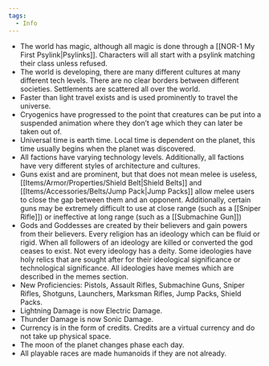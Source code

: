 ```yaml
---
tags:
  - Info
---
```

* The world has magic, although all magic is done through a [[NOR-1 My First Psylink|Psylinks]]. Characters will all start with a psylink matching their class unless refused.
* The world is developing, there are many different cultures at many different tech levels. There are no clear borders between different societies. Settlements are scattered all over the world.
* Faster than light travel exists and is used prominently to travel the universe.
* Cryogenics have progressed to the point that creatures can be put into a suspended animation where they don’t age which they can later be taken out of.
* Universal time is earth time. Local time is dependent on the planet, this time usually begins when the planet was discovered.
* All factions have varying technology levels. Additionally, all factions have very different styles of architecture and cultures.
* Guns exist and are prominent, but that does not mean melee is useless, [[Items/Armor/Properties/Shield Belt|Shield Belts]] and [[Items/Accessories/Belts/Jump Pack|Jump Packs]] allow melee users to close the gap between them and an opponent. Additionally, certain guns may be extremely difficult to use at close range (such as a [[Sniper Rifle]]) or ineffective at long range (such as a [[Submachine Gun]])
* Gods and Goddesses are created by their believers and gain powers from their believers. Every religion has an ideology which can be fluid or rigid. When all followers of an ideology are killed or converted the god ceases to exist. Not every ideology has a deity. Some ideologies have holy relics that are sought after for their ideological significance or technological significance. All ideologies have memes which are described in the memes section.
* New Proficiencies: Pistols, Assault Rifles, Submachine Guns, Sniper Rifles, Shotguns, Launchers, Marksman Rifles, Jump Packs, Shield Packs.
* Lightning Damage is now Electric Damage.
* Thunder Damage is now Sonic Damage.
* Currency is in the form of credits. Credits are a virtual currency and do not take up physical space.
* The moon of the planet changes phase each day.
* All playable races are made humanoids if they are not already.